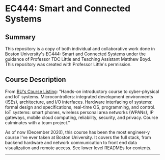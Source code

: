 # EC444: Smart and Connected Systems

## Summary
This repository is a copy of both individual and collaborative work done in Boston University's EC444: Smart and Connected Systems under the guidance of Professor TDC Little and Teaching Assistant Matthew Boyd. This repository was created with Professor Little's permission.

## Course Description

From [BU's Course Listing](https://www.bu.edu/academics/eng/courses/eng-ec-444/): "Hands-on introductory course to cyber-physical and IoT systems. Microcontrollers: integrated development environments (ISEs), architecture, and I/O interfaces. Hardware interfacing of systems: formal design and specifications, real-time OS, programming, and control. IoT systems: smart phones, wireless personal area networks (WPANs), IP gateways, mobile cloud computing, reliability, security, and privacy. Course culminates with a team project."

As of now (December 2020), this course has been the most engineer-y course I've ever taken at Boston University. It covers the full stack, from backend hardware and network communication to front end data visualization and remote access. See lower level READMEs for contents.

----
